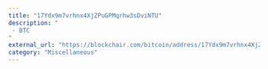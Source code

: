 ```yaml
---
title: "17Ydx9m7vrhnx4XjZPuGPMqrhw3sDviNTU"
description: "
 - BTC
"
external_url: "https://blockchair.com/bitcoin/address/17Ydx9m7vrhnx4XjZPuGPMqrhw3sDviNTU"
category: "Miscellaneous"
---
```

